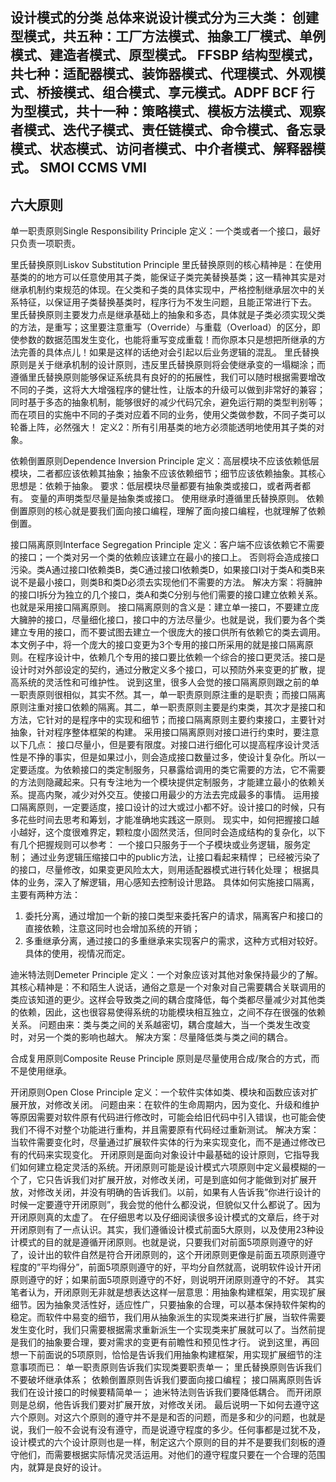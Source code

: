 设计模式的分类
总体来说设计模式分为三大类：
创建型模式，共五种：工厂方法模式、抽象工厂模式、单例模式、建造者模式、原型模式。 FFSBP
结构型模式，共七种：适配器模式、装饰器模式、代理模式、外观模式、桥接模式、组合模式、享元模式。ADPF BCF 
 行为型模式，共十一种：策略模式、模板方法模式、观察者模式、迭代子模式、责任链模式、命令模式、备忘录模式、状态模式、访问者模式、中介者模式、解释器模式。
  SMOI CCMS VMI
--------------------------------------------------------------------------------
六大原则
--------------------------------------------------------------------------------
单一职责原则Single Responsibility Principle
定义：一个类或者一个接口，最好只负责一项职责。

里氏替换原则Liskov Substitution Principle
里氏替换原则的核心精神是：在使用基类的的地方可以任意使用其子类，能保证子类完美替换基类；这一精神其实是对继承机制约束规范的体现。在父类和子类的具体实现中，严格控制继承层次中的关系特征，以保证用子类替换基类时，程序行为不发生问题，且能正常进行下去。
里氏替换原则主要发力点是继承基础上的抽象和多态，具体就是子类必须实现父类的方法，是重写；这里要注意重写（Override）与重载（Overload）的区分，即使参数的数据范围发生变化，也能将重写变成重载！而你原本只是想把所继承的方法完善的具体点儿！如果是这样的话绝对会引起以后业务逻辑的混乱。
里氏替换原则是关于继承机制的设计原则，违反里氏替换原则将会使继承变的一塌糊涂；而遵循里氏替换原则能够保证系统具有良好的的拓展性，我们可以随时根据需要增改不同的子类，这将大大增强程序的健壮性，让版本的升级可以做到非常好的兼容；同时基于多态的抽象机制，能够很好的减少代码冗余，避免运行期的类型判别等；而在项目的实施中不同的子类对应着不同的业务，使用父类做参数，不同子类可以轮番上阵，必然强大！
定义2：所有引用基类的地方必须能透明地使用其子类的对象。

依赖倒置原则Dependence Inversion Principle
定义：高层模块不应该依赖低层模块，二者都应该依赖其抽象；抽象不应该依赖细节；细节应该依赖抽象。其核心思想是：依赖于抽象。
要求：低层模块尽量都要有抽象类或接口，或者两者都有。 变量的声明类型尽量是抽象类或接口。 使用继承时遵循里氏替换原则。
依赖倒置原则的核心就是要我们面向接口编程，理解了面向接口编程，也就理解了依赖倒置。

接口隔离原则Interface Segregation Principle
定义：客户端不应该依赖它不需要的接口；一个类对另一个类的依赖应该建立在最小的接口上。 否则将会造成接口污染。类A通过接口I依赖类B，类C通过接口I依赖类D，如果接口I对于类A和类B来说不是最小接口，则类B和类D必须去实现他们不需要的方法。
解决方案：将臃肿的接口I拆分为独立的几个接口，类A和类C分别与他们需要的接口建立依赖关系。也就是采用接口隔离原则。
接口隔离原则的含义是：建立单一接口，不要建立庞大臃肿的接口，尽量细化接口，接口中的方法尽量少。也就是说，我们要为各个类建立专用的接口，而不要试图去建立一个很庞大的接口供所有依赖它的类去调用。本文例子中，将一个庞大的接口变更为3个专用的接口所采用的就是接口隔离原则。在程序设计中，依赖几个专用的接口要比依赖一个综合的接口更灵活。接口是设计时对外部设定的契约，通过分散定义多个接口，可以预防外来变更的扩散，提高系统的灵活性和可维护性。
说到这里，很多人会觉的接口隔离原则跟之前的单一职责原则很相似，其实不然。其一，单一职责原则原注重的是职责；而接口隔离原则注重对接口依赖的隔离。其二，单一职责原则主要是约束类，其次才是接口和方法，它针对的是程序中的实现和细节；而接口隔离原则主要约束接口，主要针对抽象，针对程序整体框架的构建。
采用接口隔离原则对接口进行约束时，要注意以下几点：
接口尽量小，但是要有限度。对接口进行细化可以提高程序设计灵活性是不挣的事实，但是如果过小，则会造成接口数量过多，使设计复杂化。所以一定要适度。为依赖接口的类定制服务，只暴露给调用的类它需要的方法，它不需要的方法则隐藏起来。只有专注地为一个模块提供定制服务，才能建立最小的依赖关系。提高内聚，减少对外交互。使接口用最少的方法去完成最多的事情。
运用接口隔离原则，一定要适度，接口设计的过大或过小都不好。设计接口的时候，只有多花些时间去思考和筹划，才能准确地实践这一原则。
现实中，如何把握接口越小越好，这个度很难界定，颗粒度小固然灵活，但同时会造成结构的复杂化，以下有几个把握规则可以参考：
一个接口只服务于一个子模块或业务逻辑，服务定制； 通过业务逻辑压缩接口中的public方法，让接口看起来精悍； 已经被污染了的接口，尽量修改，如果变更风险太大，则用适配器模式进行转化处理； 根据具体的业务，深入了解逻辑，用心感知去控制设计思路。
具体如何实施接口隔离，主要有两种方法：
1. 委托分离，通过增加一个新的接口类型来委托客户的请求，隔离客户和接口的直接依赖，注意这同时也会增加系统的开销；
2. 多重继承分离，通过接口的多重继承来实现客户的需求，这种方式相对较好。具体的使用，视情况而定。

迪米特法则Demeter Principle
定义：一个对象应该对其他对象保持最少的了解。其核心精神是：不和陌生人说话，通俗之意是一个对象对自己需要耦合关联调用的类应该知道的更少。这样会导致类之间的耦合度降低，每个类都尽量减少对其他类的依赖，因此，这也很容易使得系统的功能模块相互独立，之间不存在很强的依赖关系。
问题由来：类与类之间的关系越密切，耦合度越大，当一个类发生改变时，对另一个类的影响也越大。
解决方案：尽量降低类与类之间的耦合。

合成复用原则Composite Reuse Principle
原则是尽量使用合成/聚合的方式，而不是使用继承。

开闭原则Open Close Principle
定义：一个软件实体如类、模块和函数应该对扩展开放，对修改关闭。
问题由来：在软件的生命周期内，因为变化、升级和维护等原因需要对软件原有代码进行修改时，可能会给旧代码中引入错误，也可能会使我们不得不对整个功能进行重构，并且需要原有代码经过重新测试。
解决方案：当软件需要变化时，尽量通过扩展软件实体的行为来实现变化，而不是通过修改已有的代码来实现变化。
开闭原则是面向对象设计中最基础的设计原则，它指导我们如何建立稳定灵活的系统。开闭原则可能是设计模式六项原则中定义最模糊的一个了，它只告诉我们对扩展开放，对修改关闭，可是到底如何才能做到对扩展开放，对修改关闭，并没有明确的告诉我们。以前，如果有人告诉我”你进行设计的时候一定要遵守开闭原则”，我会觉的他什么都没说，但貌似又什么都说了。因为开闭原则真的太虚了。
在仔细思考以及仔细阅读很多设计模式的文章后，终于对开闭原则有了一点认识。其实，我们遵循设计模式前面5大原则，以及使用23种设计模式的目的就是遵循开闭原则。也就是说，只要我们对前面5项原则遵守的好了，设计出的软件自然是符合开闭原则的，这个开闭原则更像是前面五项原则遵守程度的”平均得分”，前面5项原则遵守的好，平均分自然就高，说明软件设计开闭原则遵守的好；如果前面5项原则遵守的不好，则说明开闭原则遵守的不好。
其实笔者认为，开闭原则无非就是想表达这样一层意思：用抽象构建框架，用实现扩展细节。因为抽象灵活性好，适应性广，只要抽象的合理，可以基本保持软件架构的稳定。而软件中易变的细节，我们用从抽象派生的实现类来进行扩展，当软件需要发生变化时，我们只需要根据需求重新派生一个实现类来扩展就可以了。当然前提是我们的抽象要合理，要对需求的变更有前瞻性和预见性才行。
说到这里，再回想一下前面说的5项原则，恰恰是告诉我们用抽象构建框架，用实现扩展细节的注意事项而已：
单一职责原则告诉我们实现类要职责单一； 里氏替换原则告诉我们不要破坏继承体系； 依赖倒置原则告诉我们要面向接口编程； 接口隔离原则告诉我们在设计接口的时候要精简单一； 迪米特法则告诉我们要降低耦合。 而开闭原则是总纲，他告诉我们要对扩展开放，对修改关闭。
最后说明一下如何去遵守这六个原则。对这六个原则的遵守并不是是和否的问题，而是多和少的问题，也就是说，我们一般不会说有没有遵守，而是说遵守程度的多少。任何事都是过犹不及，设计模式的六个设计原则也是一样，制定这六个原则的目的并不是要我们刻板的遵守他们，而需要根据实际情况灵活运用。对他们的遵守程度只要在一个合理的范围内，就算是良好的设计。